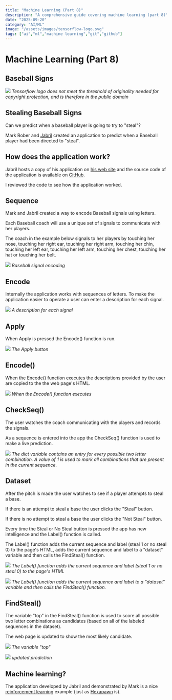 ```yaml
---
title: "Machine Learning (Part 8)"
description: "A comprehensive guide covering machine learning (part 8)"
date: "2025-09-20"
category: "AI/ML"
image: "/assets/images/tensorflow-logo.svg"
tags: ["ai","ml","machine learning","git","github"]
---
```


# Machine Learning (Part 8)

## Baseball Signs

![](/assets/images/machinelearning8/tensorflow-logo.svg)
*Tensorflow logo does not meet the threshold of originality needed for copyright protection, and is therefore in the public domain*


## Stealing Baseball Signs

Can we predict when a baseball player is going to try to "steal"?

Mark Rober and [Jabril](https://www.youtube.com/channel/UCQALLeQPoZdZC4JNUboVEUg) created an application to predict when a Baseball player had been directed to "steal".


## How does the application work?

Jabril hosts a copy of his application on [his web site](https://jabrils.com/sp/) and the source code of the application is available on [GitHub](https://github.com/Jabrils/Uncle-Rober-Baseball-Predictor/blob/master/simple%20model%20website/index.html).

I reviewed the code to see how the application worked.


## Sequence

Mark and Jabril created a way to encode Baseball signals using letters. 

Each Baseball coach will use a unique set of signals to communicate with her players.

The coach in the example below signals to her players by touching her nose, touching her right ear, touching her right arm, touching her chin, touching her left ear, touching her left arm, touching her chest, touching her hat or touching her belt.

![](/assets/images/machinelearning8/screen-shot-2022-06-11-at-7.25.24-pm-1271x712.png)
*Baseball signal encoding*


## Encode

Internally the application works with sequences of letters. To make the application easier to operate a user can enter a description for each signal.

![](/assets/images/machinelearning8/screen-shot-2022-06-14-at-7.35.41-pm-1536x797.png)
*A description for each signal*


## Apply

When Apply is pressed the Encode() function is run.

![](/assets/images/machinelearning8/screen-shot-2022-06-14-at-7.37.52-pm-1536x826.png)
*The Apply button*


## Encode()

When the Encode() function executes the descriptions provided by the user are copied to the the web page's HTML.

![](/assets/images/machinelearning8/screen-shot-2022-06-14-at-7.42.56-pm-1536x796.png)
*When the Encode() function executes*


## CheckSeq()

The user watches the coach communicating with the players and records the signals. 

As a sequence is entered into the app the CheckSeq() function is used to make a live prediction.

![](/assets/images/machinelearning8/screen-shot-2022-06-14-at-8.57.22-pm-1536x825.png)
*The dict variable contains an entry for every possible two letter combination. A value of 1 is used to mark all combinations that are present in the *current* sequence.*


## Dataset

After the pitch is made the user watches to see if a player attempts to steal a base. 

If there is an attempt to steal a base the user clicks the "Steal" button.

If there is no attempt to steal a base the user clicks the "Not Steal" button.

Every time the Steal or No Steal button is pressed the app has new intelligence and the Label() function is called.

The Label() function adds the current sequence and label (steal 1 or no steal 0) to the page's HTML, adds the current sequence and label to a "dataset" variable and then calls the FindSteal() function.

![](/assets/images/machinelearning8/screen-shot-2022-06-11-at-7.22.42-pm-1272x715.png)
*The Label() function adds the current sequence and label (steal 1 or no steal 0) to the page's HTML*

![](/assets/images/machinelearning8/screen-shot-2022-06-14-at-8.16.13-pm-1536x784.png)
*The Label() function adds the current sequence and label to a "dataset" variable and then calls the FindSteal() function.*


## FindSteal()

The variable "top" in the FindSteal() function is used to score all possible two letter combinations as candidates (based on all of the labeled sequences in the dataset).

The web page is updated to show the most likely candidate.

![](/assets/images/machinelearning8/screen-shot-2022-06-15-at-8.45.57-am-1536x892.png)
*The variable "top"*

![](/assets/images/machinelearning8/screen-shot-2022-06-15-at-8.53.55-am-1126x330.png)
*updated prediction*


## Machine learning?

The application developed by Jabril and demonstrated by Mark is a nice [reinforcement learning](https://www.techtarget.com/searchenterpriseai/definition/reinforcement-learning) example (just as [Hexapawn](machineLearning1.html) is).
